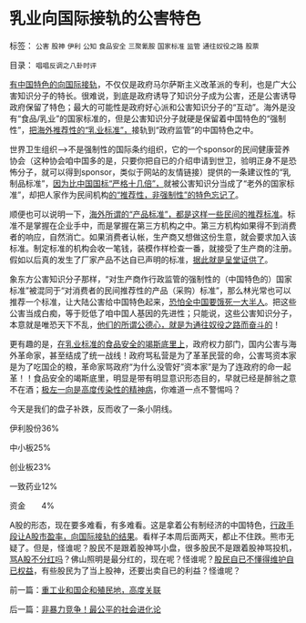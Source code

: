 # 乳业向国际接轨的公害特色

标签： `公害` `股神` `伊利` `公知` `食品安全` `三聚氰胺` `国家标准` `监管` `通往奴役之路` `股票` 

目录： `唱唱反调之八卦时评`

[有中国特色的向国际接轨](../../../2012/6/4/向国际接轨的中国特色.md)，不仅仅是政府马尔萨斯主义改革派的专利，也是广大公害知识分子的特长。很难说，到底是政府诱导了知识分子成为公害，还是公害诱导政府保留了特色；最大的可能性是政府好心派和公害知识分子的“互动”。海外是没有“食品/乳业”的国家标准的，但是公害知识分子就硬是保留着中国特色的“强制性”，[把海外推荐性的“乳业标准”，](../../../2011/6/14/只有民营才可靠，只有非官方的认证才可信赖.md)接轨到“政府监管”的中国特色之中。

世界卫生组织——>不是强制性的国际条约组织，它的一个sponsor的民间健康营养协会（这种协会咱中国多的是，只要你把自已的介绍申请到世卫，验明正身不是恐怖分子，就可以得到sponsor，类似于网站的友情链接）提供的一条建议性的“乳制品标准”，[因为比中国国标“严格十几倍”，](../../../2011/6/28/广州乳业有良心的奸商.md)就被公害知识分当成了“老外的国家标准”，却把人家作为民间机构[的“推荐性，非强制性”的特色忘记了](../../../2012/7/8/监管的政治信仰是“封建”.md)。

顺便也可以说明一下，[海外所谓的“产品标准”，都是这样一些民间的推荐标准](../../../2011/6/14/市场经济民间认证比政府权威更可靠.md)。标准不是掌握在企业手中，而是掌握在第三方机构之中。第三方机构如果得不到消费者的响应，自然消亡。如果消费者认帐，生产商又想做这份生意，就会要求加入该标准。制定标准的机构会收一笔钱，装模作样检查一番，就接受了生产商的注册。假如以后真的发生了厂家产品不达自已声明的标准，[据此就是呈堂证供了](../../../2011/6/18/食品安全有成本，不可以无限索求.md)。

象东方公害知识分子那样，“对生产商作行政监管的强制性的（中国特色的）国家标准”被混同于“对消费者的民间推荐性的产品（采购）标准”，那么林光常也可以推荐一个标准，让大陆公害给中国特色起来，[恐怕全中国要饿死一大半人](../../../2011/6/13/转基因禁入侵犯了消费者的人权.md)。把这些公害当成白痴，等于贬低了咱中国人基因的先进性；只能说，这些公害知识分子，本意就是唯恐天下不乱，[他们的所谓公德心，就是为通往奴役之路而奋斗的](../../../2012/6/6/公害知识分子的愚民金字塔和通往奴役之路.md)！

更有趣的是，[在乳业标准的食品安全的竭斯底里上](../../../2012/4/20/食品安全竭斯底里的民粹和文革.md)，政府权力部门，国内公害与海外革命家，甚至结成了统一战线！政府骂私营是为了革革民营的命，公害骂资本家是为了吃国企的粮，革命家骂政府“为什么没管好”资本家”是为了连政府的命一起革！！食品安全的竭斯底里，明显是带有明显意识形态目的，早就已经是醉翁之意不在酒；[极左一向是高度传染性的精神病](../../../2011/11/8/民主是正确的，洗脑就是不可能的.md)，你难道一点不警惕吗？

今天是我们的盘子补跌，反而收了一条小阴线。

伊利股份36%

中小板25%

创业板23%

一致药业12%

资金　　4%

A股的形态，现在要多难看，有多难看。这是拿着公有制经济的中国特色，[行政手段让A股市盈率，向国际接轨的结果](../../../2012/1/10/高市盈率是被特权侵犯的“生理反应”；.md)。看样子本周后面两天，都止不住跌。熊市无疑了。但是，怪谁呢？股民不是跟着股神骂小盘，很多股民不是跟着股神骂投机，[骂A股不分红吗](../../../2012/6/20/（凯恩斯主义＋紧缩预期）的疯疯颠颠.md)？佛山照明是最分红的，现在呢？怪谁呢？[股民自已不懂得维护自已权益](../../../2012/1/10/股民自已不反对股市谷物法，无人会替股民反对.md)，有些股民为了当上股神，还要出卖自已的利益？怪谁呢？

前一篇：[重工业和国企和殖民地，高度关联](../../../2012/7/11/重工业和国企和殖民地，高度关联.md)

后一篇：[非暴力竞争！最公平的社会进化论](../../../2012/7/12/非暴力竞争！最公平的社会进化论.md)